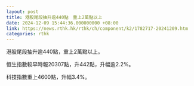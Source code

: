 ```yaml
---
layout: post
title: 港股尾段抽升逾440點　重上2萬點以上
date: 2024-12-09 15:44:36.000000000 +08:00
link: https://news.rthk.hk/rthk/ch/component/k2/1782717-20241209.htm
categories: rthk
---
```


港股尾段抽升逾440點，重上2萬點以上。

恒生指數較早時報20307點，升442點，升幅逾2.2%。

科技指數重上4600點，升幅3.4%。
